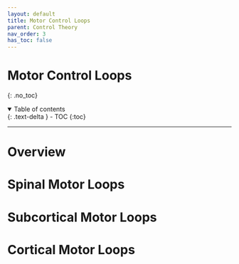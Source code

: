 ```yaml
---
layout: default
title: Motor Control Loops
parent: Control Theory
nav_order: 3
has_toc: false
---
```



# Motor Control Loops
{: .no_toc}

<details open markdown="block">
  <summary>
    Table of contents
  </summary>
  {: .text-delta }
- TOC
{:toc}
</details>

---

# Overview

# Spinal Motor Loops


# Subcortical Motor Loops

# Cortical Motor Loops